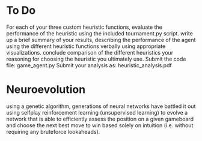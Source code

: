 # To Do
For each of your three custom heuristic functions, 
   evaluate the performance of the heuristic using the included tournament.py script. 
   write up a brief summary of your results, 
       describing the performance of the agent using the different heuristic functions verbally 
       using appropriate visualizations.
       conclude 
           comparison of the different heuristics 
           your reasoning for choosing the heuristic you ultimately use.
  Submit the code file: game_agent.py
  Submit your analysis as: heuristic_analysis.pdf

# Neuroevolution
using a genetic algorithm, 
generations of neural networks have battled it out 
using selfplay reinforcement learning (unsupervised learning)
to evolve a network that is able to efficiently assess the position on a given gameboard 
and choose the next best move to win
based solely on intuition 
(i.e. without requiring any bruteforce lookaheads). 
